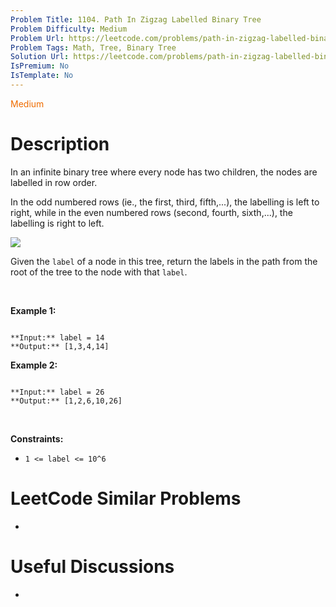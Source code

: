 ```yaml
---
Problem Title: 1104. Path In Zigzag Labelled Binary Tree
Problem Difficulty: Medium
Problem Url: https://leetcode.com/problems/path-in-zigzag-labelled-binary-tree/
Problem Tags: Math, Tree, Binary Tree
Solution Url: https://leetcode.com/problems/path-in-zigzag-labelled-binary-tree/solution/
IsPremium: No
IsTemplate: No
---
```


<span style="color: rgb(239, 108, 0);">Medium</span>

# Description

In an infinite binary tree where every node has two children, the nodes are labelled in row order.


In the odd numbered rows (ie., the first, third, fifth,...), the labelling is left to right, while in the even numbered rows (second, fourth, sixth,...), the labelling is right to left.


![](https://assets.leetcode.com/uploads/2019/06/24/tree.png)


Given the `label` of a node in this tree, return the labels in the path from the root of the tree to the node with that `label`.


 


**Example 1:**



```

**Input:** label = 14
**Output:** [1,3,4,14]

```

**Example 2:**



```

**Input:** label = 26
**Output:** [1,2,6,10,26]

```

 


**Constraints:**


* `1 <= label <= 10^6`




# LeetCode Similar Problems

- []()

# Useful Discussions

- []()

